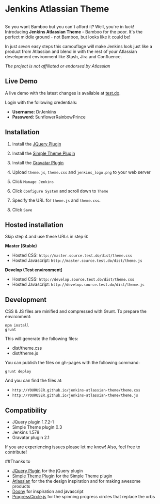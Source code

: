 # Jenkins Atlassian Theme

<img src="http://danieljonsson.net/jenkins_beard.png" alt="" />

So you want Bamboo but you can´t afford it? Well, you´re in luck! Introducing **Jenkins Atlassian Theme** - Bamboo for the poor. It's the perfect middle ground - not Bamboo, but looks like it could be! 

In just *seven* easy steps this camouflage will make Jenkins look just like a product from Atlassian and blend in with the rest of your Atlassian development environment like Stash, Jira and Confluence. 

*The project is not affiliated or endorsed by Atlassian*

## Live Demo 
A live demo with the latest changes is available at [test.do][livedemo]. 

Login with the following credentials:
- **Username:** DrJenkins
- **Password:** SunflowerRainbowPrince

## Installation 

1. Install the [JQuery Plugin][jquery]

1. Install the [Simple Theme Plugin][simple]

1. Install the [Gravatar Plugin][gravatar]

1. Upload `theme.js`, `theme.css` and `jenkins_logo.png` to your web server

1. Click `Manage Jenkins`

1. Click `Configure System` and scroll down to `Theme`

1. Specify the URL for `theme.js` and `theme.css`. 

1. Click `Save`

## Hosted installation
Skip step 4 and use these URLs in step 6:

**Master (Stable)**
- Hosted CSS: `http://master.source.test.do/dist/theme.css`
- Hosted Javascript: `http://master.source.test.do/dist/theme.js`

**Develop (Test environment)**
- Hosted CSS: `http://develop.source.test.do/dist/theme.css`
- Hosted Javascript: `http://develop.source.test.do/dist/theme.js`

## Development

CSS & JS files are minified and compressed with Grunt. To prepare the environment:

```
npm install
grunt
```

This will generate the following files:
- dist/theme.css
- dist/theme.js

You can publish the files on gh-pages with the following command:

```
grunt deploy
```

And you can find the files at:

- `http://YOURUSER.github.io/jenkins-atlassian-theme/theme.css`
- `http://YOURUSER.github.io/jenkins-atlassian-theme/theme.js`

## Compatibility
- JQuery plugin 1.7.2-1
- Simple Theme plugin 0.3
- Jenkins 1.578
- Gravatar plugin 2.1

If you are experiencing issues please let me know! Also, feel free to contribute!

##Thanks to
- [JQuery Plugin][jquery] for the jQuery plugin
- [Simple Theme Plugin][simple] for the Simple Theme plugin
- [Atlassian][atlassian] for the the design inspiration and for making awesome products
- [Doony][doony] for inspiration and javascript
- [ProgressCircle.js][progresscircle] for the spinning progress circles that replace the orbs 

[jquery]: https://wiki.jenkins-ci.org/display/JENKINS/jQuery+Plugin
[simple]: https://wiki.jenkins-ci.org/display/JENKINS/Simple+Theme+Plugin
[gravatar]: https://wiki.jenkins-ci.org/display/JENKINS/Gravatar+plugin

[doony]: https://github.com/kevinburke/doony
[progresscircle]: https://github.com/qiao/ProgressCircle.js
[atlassian]: http://atlassian.com
[livedemo]: http://test.do